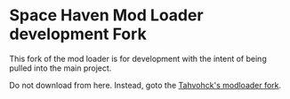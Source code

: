 # Space Haven Mod Loader development Fork

This fork of the mod loader is for development with the intent of being pulled into the main project.

Do not download from here.
Instead, goto the [Tahvohck's modloader fork](https://github.com/Tahvohck/spacehaven-modloader).

